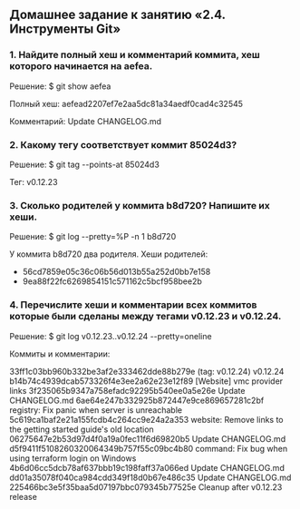 ## Домашнее задание к занятию «2.4. Инструменты Git»

### 1. Найдите полный хеш и комментарий коммита, хеш которого начинается на aefea.
Решение:
$ git show aefea

Полный хеш: aefead2207ef7e2aa5dc81a34aedf0cad4c32545

Комментарий: Update CHANGELOG.md


### 2. Какому тегу соответствует коммит 85024d3?
Решение:
$ git tag --points-at 85024d3

Тег: v0.12.23

### 3. Сколько родителей у коммита b8d720? Напишите их хеши.
Решение:
$ git log --pretty=%P -n 1 b8d720

У коммита b8d720 два родителя.
Хеши родителей: 
- 56cd7859e05c36c06b56d013b55a252d0bb7e158
- 9ea88f22fc6269854151c571162c5bcf958bee2b

### 4. Перечислите хеши и комментарии всех коммитов которые были сделаны между тегами v0.12.23 и v0.12.24.
Решение:
$ git log v0.12.23..v0.12.24 --pretty=oneline

Коммиты и комментарии:

33ff1c03bb960b332be3af2e333462dde88b279e (tag: v0.12.24) v0.12.24
b14b74c4939dcab573326f4e3ee2a62e23e12f89 [Website] vmc provider links
3f235065b9347a758efadc92295b540ee0a5e26e Update CHANGELOG.md
6ae64e247b332925b872447e9ce869657281c2bf registry: Fix panic when server is unreachable
5c619ca1baf2e21a155fcdb4c264cc9e24a2a353 website: Remove links to the getting started guide's old location
06275647e2b53d97d4f0a19a0fec11f6d69820b5 Update CHANGELOG.md
d5f9411f5108260320064349b757f55c09bc4b80 command: Fix bug when using terraform login on Windows
4b6d06cc5dcb78af637bbb19c198faff37a066ed Update CHANGELOG.md
dd01a35078f040ca984cdd349f18d0b67e486c35 Update CHANGELOG.md
225466bc3e5f35baa5d07197bbc079345b77525e Cleanup after v0.12.23 release


